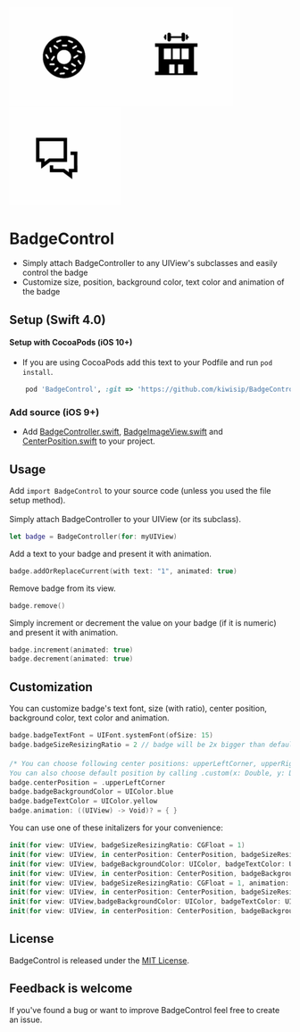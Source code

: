 <img src='RepositoryImages/badge1.gif' width='200' alt='Badge1'><img src='RepositoryImages/badge2.gif' width='200' alt='Badge2'><img src='RepositoryImages/badge3.gif' width='200' alt='Badge3'>

# BadgeControl
* Simply attach BadgeController to any UIView's subclasses and easily control the badge
* Customize size, position, background color, text color and animation of the badge

## Setup (Swift 4.0)
#### Setup with CocoaPods (iOS 10+)
* If you are using CocoaPods add this text to your Podfile and run `pod install`.

~~~ruby 
    pod 'BadgeControl', :git => 'https://github.com/kiwisip/BadgeControl.git', :tag => '1.0.3'
~~~
### Add source (iOS 9+)
* Add [BadgeController.swift](https://github.com/kiwisip/BadgeControl/blob/master/BadgeControl/BadgeController.swift), [BadgeImageView.swift](https://github.com/kiwisip/BadgeControl/blob/master/BadgeControl/BadgeImageView.swift) and [CenterPosition.swift](https://github.com/kiwisip/BadgeControl/blob/master/BadgeControl/CenterPosition.swift) to your project.

## Usage
Add `import BadgeControl` to your source code (unless you used the file setup method). <br><br>
Simply attach BadgeController to your UIView (or its subclass).

~~~swift
let badge = BadgeController(for: myUIView)
~~~

Add a text to your badge and present it with animation.
~~~swift
badge.addOrReplaceCurrent(with text: "1", animated: true)
~~~

Remove badge from its view.

~~~swift
badge.remove()
~~~

Simply increment or decrement the value on your badge (if it is numeric) and present it with animation.

~~~swift
badge.increment(animated: true)
badge.decrement(animated: true)
~~~


## Customization
You can customize badge's text font, size (with ratio), center position, background color, text color and animation.

~~~swift
badge.badgeTextFont = UIFont.systemFont(ofSize: 15)
badge.badgeSizeResizingRatio = 2 // badge will be 2x bigger than default

/* You can choose following center positions: upperLeftCorner, upperRightCorner, lowerLeftCorner, lowerRightCorner.
You can also choose default position by calling .custom(x: Double, y: Double) */
badge.centerPosition = .upperLeftCorner
badge.badgeBackgroundColor = UIColor.blue
badge.badgeTextColor = UIColor.yellow
badge.animation: ((UIView) -> Void)? = { }
~~~


You can use one of these initalizers for your convenience:

~~~swift
init(for view: UIView, badgeSizeResizingRatio: CGFloat = 1)
init(for view: UIView, in centerPosition: CenterPosition, badgeSizeResizingRatio: CGFloat = 1)
init(for view: UIView, badgeBackgroundColor: UIColor, badgeTextColor: UIColor, badgeSizeResizingRatio: CGFloat = 1)
init(for view: UIView, in centerPosition: CenterPosition, badgeBackgroundColor: UIColor, badgeTextColor: UIColor, badgeSizeResizingRatio: CGFloat = 1)
init(for view: UIView, badgeSizeResizingRatio: CGFloat = 1, animation: ((UIView) -> Void)?)
init(for view: UIView, in centerPosition: CenterPosition, badgeSizeResizingRatio: CG Float = 1, animation: ((UIView) -> Void)?)
init(for view: UIView,badgeBackgroundColor: UIColor, badgeTextColor: UIColor, badgeSizeResizingRatio: CGFloat = 1, animation: ((UIView) -> Void)?)
init(for view: UIView, in centerPosition: CenterPosition, badgeBackgroundColor: UIColor, badgeTextColor: UIColor, badgeSizeResizingRatio: CGFloat = 1, animation: ((UIView) -> Void)?)

~~~

## License

BadgeControl is released under the [MIT License](LICENSE).

## Feedback is welcome

If you've found a bug or want to improve BadgeControl feel free to create an issue.
